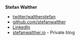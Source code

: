 **Stefan Walther**

* [twitter/waltherstefan](http://twitter.com/waltherstefan)
* [github.com/stefanwalther](http://github.com/stefanwalther)
* [LinkedIn](https://www.linkedin.com/in/stefanwalther/) 
* [stefanwalther.io](http://stefanwalther.io) - Private blog